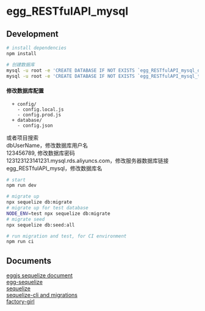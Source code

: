 # egg_RESTfulAPI_mysql

## Development

```bash
# install dependencies
npm install

# 创建数据库
mysql -u root -e 'CREATE DATABASE IF NOT EXISTS `egg_RESTfulAPI_mysql_development`;'
mysql -u root -e 'CREATE DATABASE IF NOT EXISTS `egg_RESTfulAPI_mysql_test`;'
```
#### 修改数据库配置
```
  + config/
    - config.local.js
    - config.prod.js
  + database/
    - config.json
```
或者项目搜索    
dbUserName，修改数据库用户名   
123456789, 修改数据库密码   
123123123141231.mysql.rds.aliyuncs.com，修改服务器数据库链接   
egg_RESTfulAPI_mysql，修改数据库名   

```bash
# start
npm run dev

# migrate up
npx sequelize db:migrate
# migrate up for test database
NODE_ENV=test npx sequelize db:migrate
# migrate seed
npx sequelize db:seed:all

# run migration and test, for CI environment
npm run ci
```

## Documents

[eggjs sequelize document](https://eggjs.org/zh-cn/tutorials/mysql.html)  
[egg-sequelize](https://github.com/eggjs/egg-sequelize)   
[sequelize](http://docs.sequelizejs.com)   
[sequelize-cli and migrations](http://docs.sequelizejs.com/manual/tutorial/migrations.html)   
[factory-girl](https://github.com/aexmachina/factory-girl)   
 